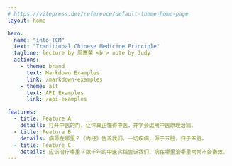 ```yaml
---
# https://vitepress.dev/reference/default-theme-home-page
layout: home

hero:
  name: "into TCM"
  text: "Traditional Chinese Medicine Principle"
  tagline: lecture by 周嘉荣 <br> note by Judy
  actions:
    - theme: brand
      text: Markdown Examples
      link: /markdown-examples
    - theme: alt
      text: API Examples
      link: /api-examples

features:
  - title: Feature A
    details: 打开中医的门，让你真正懂得中医，并学会运用中医原理治病。
  - title: Feature B
    details: 病源在哪里？《内经》告诉我们，一切疾病，源于五脏，归于五脏。
  - title: Feature C
    details: 应该治疗哪里？数千年的中医实践告诉我们，病在哪里治哪里常常不会秦效。
---
```


